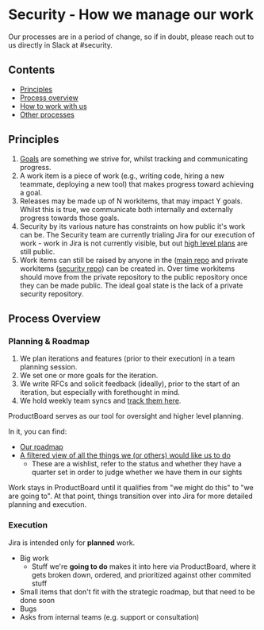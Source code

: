 # Security - How we manage our work

Our processes are in a period of change, so if in doubt, please reach out to us directly in Slack at #security.

## Contents

- [Principles](#principles)
- [Process overview](#process-overview)
- [How to work with us](#how-to-work-with-us)
- [Other processes](#other-processes)

## Principles

1. [Goals](https://about.sourcegraph.com/company/goals/guidelines) are something we strive for, whilst tracking and communicating progress.
2. A work item is a piece of work (e.g., writing code, hiring a new teammate, deploying a new tool) that makes progress toward achieving a goal.
3. Releases may be made up of N workitems, that may impact Y goals. Whilst this is true, we communicate both internally and externally progress towards those goals.
4. Security by its various nature has constraints on how public it's work can be. The Security team are currently trialing Jira for our execution of work - work in Jira is not currently visible, but out [high level plans](../../../company/strategy/cloud/security/index.md) are still public.
5. Work items can still be raised by anyone in the ([main repo](https://github.com/sourcegraph/sourcegraph) and private workitems ([security repo](https://github.com/sourcegraph/security-issues/)) can be created in. Over time workitems should move from the private repository to the public repository once they can be made public. The ideal goal state is the lack of a private security repository.

## Process Overview

### Planning & Roadmap

1. We plan iterations and features (prior to their execution) in a team planning session.
2. We set one or more goals for the iteration.
3. We write RFCs and solicit feedback (ideally), prior to the start of an iteration, but especially with forethought in mind.
4. We hold weekly team syncs and [track them here](https://docs.google.com/document/d/1l-JyN-hol2G6YXNqPsJsIgN2z3aZEzOW4-Julu4xthI).

ProductBoard serves as our tool for oversight and higher level planning.

In it, you can find:

- [Our roadmap](https://sourcegraph.productboard.com/roadmap/2866503-fy2022-security)
- [A filtered view of all the things we (or others) would like us to do](https://sourcegraph.productboard.com/feature-board/2130270-security)
  - These are a wishlist, refer to the status and whether they have a quarter set in order to judge whether we have them in our sights

Work stays in ProductBoard until it qualifies from "we might do this" to "we are going to". At that point, things transition over into Jira for more detailed planning and execution.

### Execution

Jira is intended only for **planned** work.

- Big work
  - Stuff we're **going to do** makes it into here via ProductBoard, where it gets broken down, ordered, and prioritized against other commited stuff
- Small items that don't fit with the strategic roadmap, but that need to be done soon
- Bugs
- Asks from internal teams (e.g. support or consultation)
